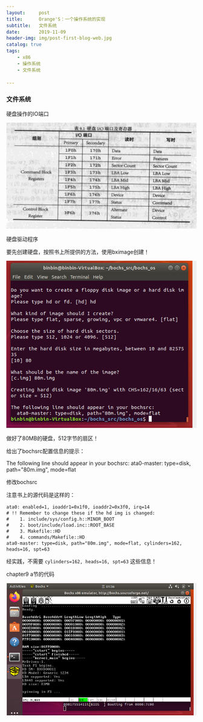 ```yaml
---
layout:     post
title:      Orange'S：一个操作系统的实现
subtitle:   文件系统
date:       2019-11-09
header-img: img/post-first-blog-web.jpg
catalog: true
tags:
    - x86
    - 操作系统
    - 文件系统

---
```


### 文件系统


硬盘操作的IO端口


![](https://raw.githubusercontent.com/dbb4560/StorePicturebed/master/wirtePicture/20191204143915.png)

硬盘驱动程序

要先创建硬盘，按照书上所提供的方法，使用bximage创建！

![](https://raw.githubusercontent.com/dbb4560/StorePicturebed/master/wirtePicture/20191204164909.png)

做好了80MB的硬盘，512字节的扇区！

给出了bochsrc配置信息的提示：

The following line should appear in your bochsrc:
  ata0-master: type=disk, path="80m.img", mode=flat

修改bochsrc

注意书上的源代码是这样的：

```
ata0: enabled=1, ioaddr1=0x1f0, ioaddr2=0x3f0, irq=14
# !! Remember to change these if the hd img is changed:
#    1. include/sys/config.h::MINOR_BOOT
#    2. boot/include/load.inc::ROOT_BASE
#    3. Makefile::HD
#    4. commands/Makefile::HD
ata0-master: type=disk, path="80m.img", mode=flat, cylinders=162, heads=16, spt=63

```

经实践，不需要 `cylinders=162, heads=16, spt=63` 这些信息！

chapter9 a节的代码

![](https://raw.githubusercontent.com/dbb4560/StorePicturebed/master/wirtePicture/20191204165254.png)